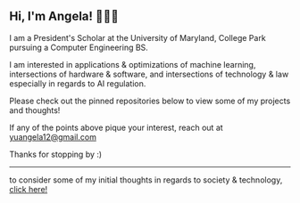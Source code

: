 ## Hi, I'm Angela! 👩🏻‍💻

I am a President's Scholar at the University of Maryland, College Park pursuing a Computer Engineering BS. 

I am interested in applications & optimizations of machine learning, intersections of hardware & software, and intersections of technology & law especially in regards to AI regulation.

Please check out the pinned repositories below to view some of my projects and thoughts! 

If any of the points above pique your interest, reach out at yuangela12@gmail.com

Thanks for stopping by :)
___

to consider some of my initial thoughts in regards to society & technology, 
[click here!](https://github.com/AngelaYu-3/posts/blob/main/society%20%2B%20technology.pdf)

<!--
**AngelaYu-3/AngelaYu-3** is a ✨ _special_ ✨ repository because its `README.md` (this file) appears on your GitHub profile.

Here are some ideas to get you started:

- 🔭 I’m currently working on ...
- 🌱 I’m currently learning ...
- 👯 I’m looking to collaborate on ...
- 🤔 I’m looking for help with ...
- 💬 Ask me about ...
- 📫 How to reach me: ...
- 😄 Pronouns: ...
- ⚡ Fun fact: ...
-->
